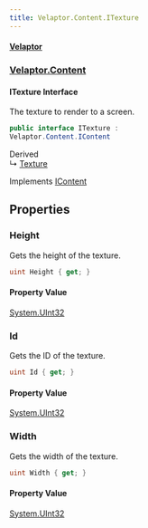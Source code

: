 ```yaml
---
title: Velaptor.Content.ITexture
---
```


#### [Velaptor](Namespaces.md 'Velaptor Namespaces')
### [Velaptor.Content](Velaptor.Content.md 'Velaptor.Content')

#### ITexture Interface

The texture to render to a screen.

```csharp
public interface ITexture :
Velaptor.Content.IContent
```

Derived  
&#8627; [Texture](Velaptor.Content.Texture.md 'Velaptor.Content.Texture')

Implements [IContent](Velaptor.Content.IContent.md 'Velaptor.Content.IContent')
## Properties

<a name='Velaptor.Content.ITexture.Height'></a>

### Height 

Gets the height of the texture.

```csharp
uint Height { get; }
```

#### Property Value
[System.UInt32](https://docs.microsoft.com/en-us/dotnet/api/System.UInt32 'System.UInt32')

<a name='Velaptor.Content.ITexture.Id'></a>

### Id 

Gets the ID of the texture.

```csharp
uint Id { get; }
```

#### Property Value
[System.UInt32](https://docs.microsoft.com/en-us/dotnet/api/System.UInt32 'System.UInt32')

<a name='Velaptor.Content.ITexture.Width'></a>

### Width 

Gets the width of the texture.

```csharp
uint Width { get; }
```

#### Property Value
[System.UInt32](https://docs.microsoft.com/en-us/dotnet/api/System.UInt32 'System.UInt32')